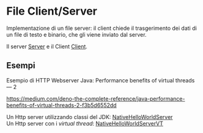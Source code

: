 # File Client/Server

Implementazione di un file server: il client chiede il trasgerimento dei dati di un file 
di testo e binario, che gli viene inviato dal server.

Il server [Server](./src/Server.java) e il Client [Client](./src/Client.java).

## Esempi

Esempio di HTTP Webserver
Java: Performance benefits of virtual threads — 2

https://medium.com/deno-the-complete-reference/java-performance-benefits-of-virtual-threads-2-f3b5d6552dd

Un Http server utilizzando classi del JDK: [NativeHelloWorldServer](./src/NativeHelloWorldServer.java)  
Un Http server con i *virtual thread*: [NativeHelloWorldServerVT](./src/NativeHelloWorldServerVT.java)